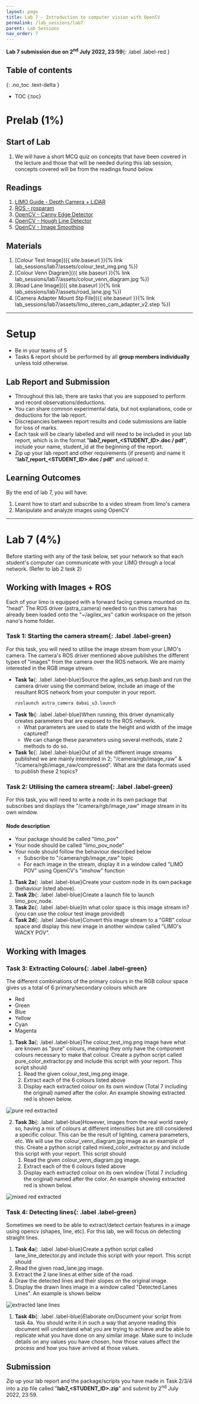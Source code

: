 ```yaml
---
layout: page
title: Lab 7 - Introduction to computer vision with OpenCV
permalink: /lab_sessions/lab7
parent: Lab Sessions
nav_order: 7
---
```

**Lab 7 submission due on 2<sup>nd</sup> July 2022, 23:59**{: .label .label-red }

## Table of contents
{: .no_toc .text-delta }

- TOC
{:toc}

# Prelab (1%)

## Start of Lab
1. We will have a short MCQ quiz on concepts that have been covered in the lecture and those that will be needed during this lab session, concepts covered will be from the readings found below.

## Readings
1. [LIMO Guide - Depth Camera + LiDAR](https://github.com/agilexrobotics/limo-doc/blob/master/Limo%20user%20manual(EN).md#7-depth-camera--lidar-mapping)
2. [ROS - rosparam](http://wiki.ros.org/rosparam)
3. [OpenCV - Canny Edge Detector](https://docs.opencv.org/4.1.1/da/d5c/tutorial_canny_detector.html)
4. [OpenCV - Hough Line Detector](https://docs.opencv.org/4.1.1/d9/db0/tutorial_hough_lines.html)
5. [OpenCV - Image Smoothing](https://docs.opencv.org/4.1.1/d4/d13/tutorial_py_filtering.html)

## Materials
1. [Colour Test Image]({{ site.baseurl }}{% link lab_sessions/lab7/assets/colour_test_img.png %})
2. [Colour Venn Diagram]({{ site.baseurl }}{% link lab_sessions/lab7/assets/colour_venn_diagram.jpg %})
3. [Road Lane Image]({{ site.baseurl }}{% link lab_sessions/lab7/assets/road_lane.jpg %})
4. [Camera Adapter Mount Stp File]({{ site.baseurl }}{% link lab_sessions/lab7/assets/limo_stereo_cam_adapter_v2.step %})

----

# Setup
* Be in your teams of 5
* Tasks & report should be performed by all **group members individually** unless told otherwise.

## Lab Report and Submission
* Throughout this lab, there are tasks that you are supposed to perform and record observations/deductions.
* You can share common experimental data, but not explanations, code or deductions for the lab report.
* Discrepancies between report results and code submissions are liable for loss of marks.
* Each task will be clearly labelled and will need to be included in your lab report, which is in the format "**lab7\_report\_<STUDENT\_ID>.doc / pdf**", include your name, student_id at the beginning of the report.
* Zip up your lab report and other requirements (if present) and name it "**lab7\_report\_<STUDENT\_ID>.doc / pdf**" and upload it.

## Learning Outcomes
By the end of lab 7, you will have:
1. Learnt how to start and subscribe to a video stream from limo's camera
2. Manipulate and analyze images using OpenCV

----

# Lab 7 (4%)
Before starting with any of the task below, set your network so that each student's computer can communicate with your LIMO through a local network. (Refer to lab 2 task 2)

## Working with Images + ROS
Each of your limo is equipped with a forward facing camera mounted on its "head". The ROS driver (astra_camera) needed to run this camera has already been loaded onto the "~/agilex_ws" catkin workspace on the jetson nano's home folder.

### **Task 1: Starting the camera stream**{: .label .label-green}
For this task, you will need to utilise the image stream from your LIMO's camera. The camera's ROS driver mentioned above publishes the different types of "images" from the camera over the ROS network. We are mainly interested in the RGB image stream.

* **Task 1a**{: .label .label-blue}Source the agilex_ws setup.bash and run the camera driver using the command below, include an image of the resultant ROS network from your computer in your report.
  ```bash
  roslaunch astra_camera dabai_u3.launch
  ```
* **Task 1b**{: .label .label-blue}When running, this driver dynamically creates parameters that are exposed to the ROS network.
  * What parameters are used to state the height and width of the image captured?
  * We can change these parameters using several methods, state 2 methods to do so.
* **Task 1c**{: .label .label-blue}Out of all the different image streams published we are mainly interested in 2; "/camera/rgb/image_raw" & "/camera/rgb/image_raw/compressed". What are the data formats used to publish these 2 topics?

### **Task 2: Utilising the camera stream**{: .label .label-green}
For this task, you will need to write a node in its own package that subscribes and displays the "/camera/rgb/image_raw" image stream in its own window.

#### **Node description**
* Your package should be called "limo_pov"
* Your node should be called "limo_pov_node"
* Your node should follow the behaviour described below
   * Subscribe to "/camera/rgb/image_raw" topic
   * For each image in the stream, display it in a window called "LIMO POV" using OpenCV's "imshow" function

1. **Task 2a**{: .label .label-blue}Create your custom node in its own package (behaviour listed above).
2. **Task 2b**{: .label .label-blue}Create a launch file to launch limo_pov_node.
3. **Task 2c**{: .label .label-blue}In what color space is this image stream in? (you can use the colour test image provided)
4. **Task 2d**{: .label .label-blue}Convert this image stream to a "GRB" colour space and display this new image in another window called "LIMO's WACKY POV".

## Working with Images

### **Task 3: Extracting Colours**{: .label .label-green}
The different combinations of the primary colours in the RGB colour space gives us a total of 6 primary/secondary colours which are
* Red
* Green
* Blue
* Yellow
* Cyan
* Magenta

1. **Task 3a**{: .label .label-blue}The colour_test_img.png image have what are known as "pure" colours, meaning they only have the component colours necessary to make that colour. Create a python script called pure_color_extractor.py and include this script with your report. This script should
   1. Read the given colour_test_img.png image.
   2. Extract each of the 6 colours listed above
   3. Display each extracted colour on its own window (Total 7 including the original) named after the color. An example showing extracted red is shown below.

![pure red extracted](assets/example_extract_pure.png)

2. **Task 3b**{: .label .label-blue}However, images from the real world rarely so, having a mix of colours at different intensities but are still considered a specific colour. This can be the result of lighting, camera parameters, etc. We will use the colour_venn_diagram.jpg image as an example of this. Create a python script called mixed_color_extractor.py and include this script with your report. This script should
   1. Read the given colour_venn_diagram.jpg image.
   2. Extract each of the 6 colours listed above
   3. Display each extracted colour on its own window (Total 7 including the original) named after the color. An example showing extracted red is shown below.

![mixed red extracted](assets/example_extract_mix.png)


### **Task 4: Detecting lines**{: .label .label-green}
Sometimes we need to be able to extract/detect certain features in a image using opencv (shapes, line, etc). For this lab, we will focus on detecting straight lines.

1. **Task 4a**{: .label .label-blue}Create a python script called lane_line_detector.py and include this script with your report. This script should
  1. Read the given road_lane.jpg image.
  2. Extract the 2 lane lines at either side of the road.
  3. Draw the detected lines and their slopes on the original image.
  4. Display the drawn lines image in a window called "Detected Lanes Lines". An example is shown below

![extracted lane lines](assets/example_lane_lines.png)

1. **Task 4b**{: .label .label-blue}Elaborate on/Document your script from task 4a. You should write it in such a way that anyone reading this document will understand what you are trying to achieve and be able to replicate what you have done on any similar image. Make sure to include details on any values you have chosen, how those values affect the process and how you have arrived at those values.

## Submission
Zip up your lab report and the package/scripts you have made in Task 2/3/4 into a zip file called "**lab7\_<STUDENT\_ID>.zip**" and submit by 2<sup>nd</sup> July 2022, 23:59.